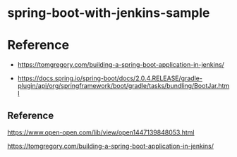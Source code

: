 # spring-boot-with-jenkins-sample

# Reference
- https://tomgregory.com/building-a-spring-boot-application-in-jenkins/

- https://docs.spring.io/spring-boot/docs/2.0.4.RELEASE/gradle-plugin/api/org/springframework/boot/gradle/tasks/bundling/BootJar.html

## Reference 
https://www.open-open.com/lib/view/open1447139848053.html

https://tomgregory.com/building-a-spring-boot-application-in-jenkins/
